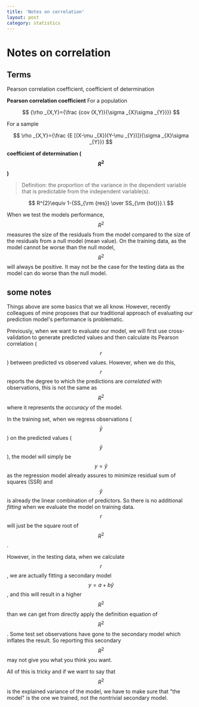 ```yaml
---
title: 'Notes on correlation'
layout: post
category: statistics
---
```


# Notes on correlation
## Terms
Pearson correlation coefficient, coefficient of determination

**Pearson correlation coefficient**
For a population 

$$ {\rho _{X,Y}={\frac {cov (X,Y)}{\sigma _{X}\sigma _{Y}}}} $$

For a sample 

$$ \rho _{X,Y}={\frac {E [(X-\mu _{X})(Y-\mu _{Y})]}{\sigma _{X}\sigma _{Y}}} $$

**coefficient of determination ($$ R^2 $$)**
> Definition: the proportion of the variance in the dependent variable that is predictable from the independent variable(s).

$$ R^{2}\equiv 1-{SS_{\rm {res}} \over SS_{\rm {tot}}}.\ $$

When we test the models performance, $$ R^2 $$ measures the size of the residuals from the model compared to the size of the residuals from a null model (mean value). On the training data, as the model cannot be worse than the null model, $$ R^2 $$ will always be positive. It may not be the case for the testing data as the model can do worse than the null model.

## some notes
Things above are some basics that we all know. However, recently colleagues of mine proposes that our traditional approach of evaluating our prediction model's performance is problematic. 

Previously, when we want to evaluate our model, we will first use cross-validation to generate predicted values and then calculate its Pearson correlation ($$ r $$) between predicted vs observed values. However, when we do this, $$ r $$ reports the degree to which the predictions are *correlated* with observations, this is not the same as $$ R^2 $$ where it represents the *accuracy* of the model. 

In the training set, when we regress observations ($$ \bar{y} $$) on the predicted values ($$ \hat{y} $$), the model will simply be $$ y=\hat{y} $$ as the regression model already assures to minimize residual sum of squares (SSR) and $$ \hat{y} $$ is already the linear combination of predictors. So there is no additional *fitting* when we evaluate the model on training data. $$ r $$ will just be the square root of $$ R^2 $$.

However, in the testing data, when we calculate $$ r $$, we are actually fitting a secondary model $$ y=a+b\hat{y} $$, and this will result in a higher $$ R^2 $$ than we can get from directly apply the definition equation of $$ R^2 $$. Some test set observations have gone to the secondary model which inflates the result. So reporting this secondary $$ R^2 $$ may not give you what you think you want.

All of this is tricky and if we want to say that $$ R^2 $$ is the explained variance of the model, we have to make sure that "the model" is the one we trained, not the nontrivial secondary model.

 